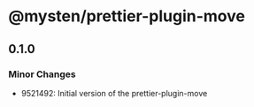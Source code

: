 # @mysten/prettier-plugin-move

## 0.1.0

### Minor Changes

-   9521492: Initial version of the prettier-plugin-move
